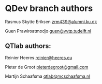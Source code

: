 QDev branch authors
===========
Rasmus Skytte Eriksen <zrm439@alumni.ku.dk>

Guen Prawiroatmodjo <guen@vvtp.tudelft.nl>


QTlab authors:
---------
Reinier Heeres <reinier@heeres.eu>

Pieter de Groot <pieterdegroot@gmail.com>

Martijn Schaafsma <qtlab@mcschaafsma.nl>
